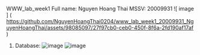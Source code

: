  WWW_lab_week1 
 Full name: Nguyen Hoang Thai 
 MSSV: 20009931 
 ![ image ] ( https://github.com/NguyenHoangThai0204/www_lab_week1_20009931_NguyenHoangThai/assets/98085097/27f97cb0-ceb0-450f-8f6a-2fd190af17af ) 
 
 1. Database:
 ![image](https://github.com/NguyenHoangThai0204/www_lab_week1_20009931_NguyenHoangThai/assets/98085097/fee6cc85-610f-4e5d-adce-047b26908d6d)
 ![image](https://github.com/NguyenHoangThai0204/www_lab_week1_20009931_NguyenHoangThai/assets/98085097/100a1fef-ffa4-4a7d-8486-09543a331757)
